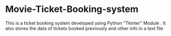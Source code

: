 # Movie-Ticket-Booking-system
This is a ticket booking system developed using Python "Tkinter" Module .
It also stores the data of tickets booked previously and other info in a text file
